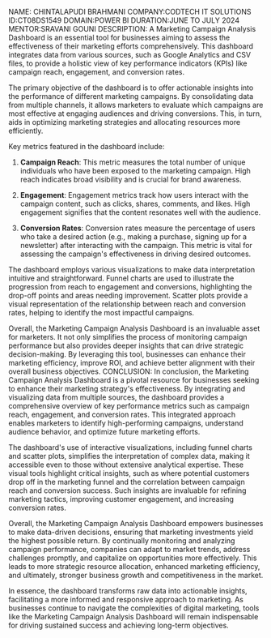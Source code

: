 NAME: CHINTALAPUDI BRAHMANI
COMPANY:CODTECH IT SOLUTIONS
ID:CT08DS1549
DOMAIN:POWER BI
DURATION:JUNE TO JULY 2024
MENTOR:SRAVANI GOUNI
  DESCRIPTION:
  A Marketing Campaign Analysis Dashboard is an essential tool for businesses aiming to assess the effectiveness of their marketing efforts comprehensively. This dashboard integrates data from various sources, such as Google Analytics and CSV files, to provide a holistic view of key performance indicators (KPIs) like campaign reach, engagement, and conversion rates.

The primary objective of the dashboard is to offer actionable insights into the performance of different marketing campaigns. By consolidating data from multiple channels, it allows marketers to evaluate which campaigns are most effective at engaging audiences and driving conversions. This, in turn, aids in optimizing marketing strategies and allocating resources more efficiently.

Key metrics featured in the dashboard include:

1. **Campaign Reach**: This metric measures the total number of unique individuals who have been exposed to the marketing campaign. High reach indicates broad visibility and is crucial for brand awareness.

2. **Engagement**: Engagement metrics track how users interact with the campaign content, such as clicks, shares, comments, and likes. High engagement signifies that the content resonates well with the audience.

3. **Conversion Rates**: Conversion rates measure the percentage of users who take a desired action (e.g., making a purchase, signing up for a newsletter) after interacting with the campaign. This metric is vital for assessing the campaign's effectiveness in driving desired outcomes.

The dashboard employs various visualizations to make data interpretation intuitive and straightforward. Funnel charts are used to illustrate the progression from reach to engagement and conversions, highlighting the drop-off points and areas needing improvement. Scatter plots provide a visual representation of the relationship between reach and conversion rates, helping to identify the most impactful campaigns.

Overall, the Marketing Campaign Analysis Dashboard is an invaluable asset for marketers. It not only simplifies the process of monitoring campaign performance but also provides deeper insights that can drive strategic decision-making. By leveraging this tool, businesses can enhance their marketing efficiency, improve ROI, and achieve better alignment with their overall business objectives.
 CONCLUSION:
     In conclusion, the Marketing Campaign Analysis Dashboard is a pivotal resource for businesses seeking to enhance their marketing strategy's effectiveness. By integrating and visualizing data from multiple sources, the dashboard provides a comprehensive overview of key performance metrics such as campaign reach, engagement, and conversion rates. This integrated approach enables marketers to identify high-performing campaigns, understand audience behavior, and optimize future marketing efforts.

The dashboard's use of interactive visualizations, including funnel charts and scatter plots, simplifies the interpretation of complex data, making it accessible even to those without extensive analytical expertise. These visual tools highlight critical insights, such as where potential customers drop off in the marketing funnel and the correlation between campaign reach and conversion success. Such insights are invaluable for refining marketing tactics, improving customer engagement, and increasing conversion rates.

Overall, the Marketing Campaign Analysis Dashboard empowers businesses to make data-driven decisions, ensuring that marketing investments yield the highest possible return. By continually monitoring and analyzing campaign performance, companies can adapt to market trends, address challenges promptly, and capitalize on opportunities more effectively. This leads to more strategic resource allocation, enhanced marketing efficiency, and ultimately, stronger business growth and competitiveness in the market.

In essence, the dashboard transforms raw data into actionable insights, facilitating a more informed and responsive approach to marketing. As businesses continue to navigate the complexities of digital marketing, tools like the Marketing Campaign Analysis Dashboard will remain indispensable for driving sustained success and achieving long-term objectives.
